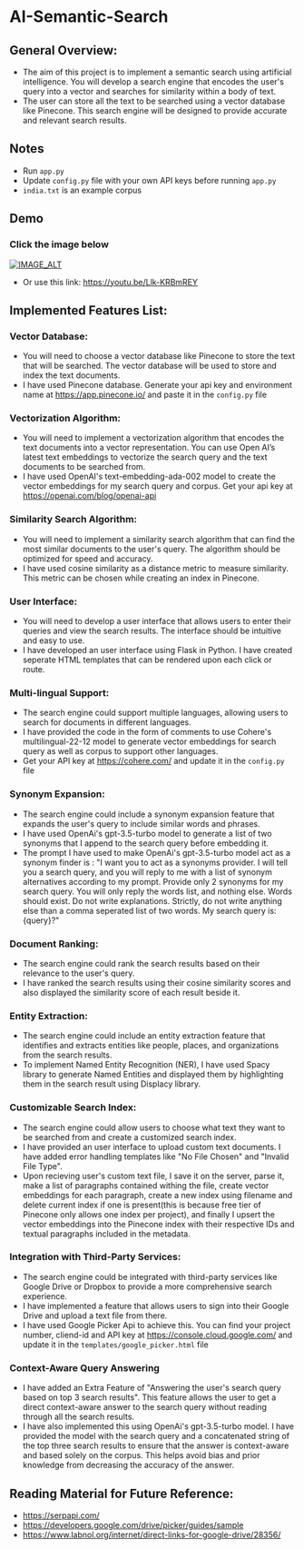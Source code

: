 # AI-Semantic-Search

## General Overview:
* The aim of this project is to implement a semantic search using artificial intelligence. You will develop a search engine that encodes the user's query into a vector and searches for similarity within a body of text. 
* The user can store all the text to be searched using a vector database like Pinecone. This search engine will be designed to provide accurate and relevant search results.

## Notes
* Run `app.py`
* Update `config.py` file with your own API keys before running `app.py`
* `india.txt` is an example corpus

## Demo
### Click the image below
[![IMAGE_ALT](https://img.youtube.com/vi/Llk-KRBmREY/0.jpg)](https://youtu.be/Llk-KRBmREY)
* Or use this link: https://youtu.be/Llk-KRBmREY

## Implemented Features List:
### Vector Database:
* You will need to choose a vector database like Pinecone to store the text that will be searched. The vector database will be used to store and index the text documents.
* I have used Pinecone database. Generate your api key and environment name at https://app.pinecone.io/ and paste it in the `config.py` file
### Vectorization Algorithm: 
* You will need to implement a vectorization algorithm that encodes the text documents into a vector representation. You can use Open AI’s latest text embeddings to vectorize the search query and the text documents to be searched from.
* I have used OpenAI's text-embedding-ada-002 model to create the vector embeddings for my search query and corpus. Get your api key at https://openai.com/blog/openai-api
### Similarity Search Algorithm: 
* You will need to implement a similarity search algorithm that can find the most similar documents to the user's query. The algorithm should be optimized for speed and accuracy.
* I have used cosine similarity as a distance metric to measure similarity. This metric can be chosen while creating an index in Pinecone.
### User Interface: 
* You will need to develop a user interface that allows users to enter their queries and view the search results. The interface should be intuitive and easy to use.
* I have developed an user interface using Flask in Python. I have created seperate HTML templates that can be rendered upon each click or route.
### Multi-lingual Support: 
* The search engine could support multiple languages, allowing users to search for documents in different languages.
* I have provided the code in the form of comments to use Cohere's multilingual-22-12 model to generate vector embeddings for search query as well as corpus to support other languages.
* Get your API key at https://cohere.com/ and update it in the `config.py` file
### Synonym Expansion: 
* The search engine could include a synonym expansion feature that expands the user's query to include similar words and phrases. 
* I have used OpenAi's gpt-3.5-turbo model to generate a list of two synonyms that I append to the search query before embedding it. 
* The prompt I have used to make OpenAi's gpt-3.5-turbo model act as a synonym finder is : "I want you to act as a synonyms provider. I will tell you a search query, and you will reply to me with a list of synonym alternatives according to my prompt. Provide only 2 synonyms for my search query. You will only reply the words list, and nothing else. Words should exist. Do not write explanations. Strictly, do not write anything else than a comma seperated list of two words. My search query is:{query}?"
### Document Ranking: 
* The search engine could rank the search results based on their relevance to the user's query. 
* I have ranked the search results using their cosine similarity scores and also displayed the similarity score of each result beside it. 
### Entity Extraction: 
* The search engine could include an entity extraction feature that identifies and extracts entities like people, places, and organizations from the search results. 
* To implement Named Entity Recognition (NER), I have used Spacy library to generate Named Entities and displayed them by highlighting them in the search result using Displacy library.
### Customizable Search Index: 
* The search engine could allow users to choose what text they want to be searched from and create a customized search index. 
* I have provided an user interface to upload custom text documents. I have added error handling templates like "No File Chosen" and "Invalid File Type". 
* Upon recieving user's custom text file, I save it on the server, parse it, make a list of paragraphs contained withing the file, create vector embeddings for each paragraph, create a new index using filename and delete current index if one is present(this is because free tier of Pinecone only allows one index per project), and finally I upsert the vector embeddings into the Pinecone index with their respective IDs and textual paragraphs included in the metadata.
### Integration with Third-Party Services: 
* The search engine could be integrated with third-party services like Google Drive or Dropbox to provide a more comprehensive search experience.
* I have implemented a feature that allows users to sign into their Google Drive and upload a text file from there.
* I have used Google Picker Api to achieve this. You can find your project number, cliend-id and API key at https://console.cloud.google.com/ and update it in the `templates/google_picker.html` file
### Context-Aware Query Answering
* I have added an Extra Feature of "Answering the user's search query based on top 3 search results". This feature allows the user to get a direct context-aware answer to the search query without reading through all the search results.
* I have also implemented this using OpenAi's gpt-3.5-turbo model. I have provided the model with the search query and a concatenated string of the top three search results to ensure that the answer is context-aware and based solely on the corpus. This helps avoid bias and prior knowledge from decreasing the accuracy of the answer.
## Reading Material for Future Reference:
* https://serpapi.com/
* https://developers.google.com/drive/picker/guides/sample
* https://www.labnol.org/internet/direct-links-for-google-drive/28356/
